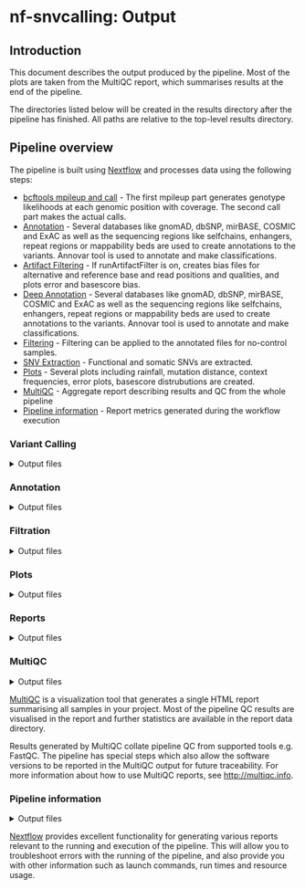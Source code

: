 # nf-snvcalling: Output

## Introduction

This document describes the output produced by the pipeline. Most of the plots are taken from the MultiQC report, which summarises results at the end of the pipeline.

The directories listed below will be created in the results directory after the pipeline has finished. All paths are relative to the top-level results directory.

<!-- TODO nf-core: Write this documentation describing your workflow's output -->

## Pipeline overview

The pipeline is built using [Nextflow](https://www.nextflow.io/) and processes data using the following steps:

- [bcftools mpileup and call](#bcftools) - The first mpileup part generates genotype likelihoods at each genomic position with coverage. The second call part makes the actual calls.
- [Annotation](#annotation) - Several databases like gnomAD, dbSNP, mirBASE, COSMIC and ExAC as well as the sequencing regions like selfchains, enhangers, repeat regions or mappability beds are used to create annotations to the variants. Annovar tool is used to annotate and make classifications.
- [Artifact Filtering](#filtering) - If runArtifactFilter is on, creates bias files for alternative and reference base and read positions and qualities, and plots error and basescore bias.
- [Deep Annotation](#annotation) - Several databases like gnomAD, dbSNP, mirBASE, COSMIC and ExAC as well as the sequencing regions like selfchains, enhangers, repeat regions or mappability beds are used to create annotations to the variants. Annovar tool is used to annotate and make classifications.
- [Filtering](#filtering) - Filtering can be applied to the annotated files for no-control samples.
- [SNV Extraction](#filtering) - Functional and somatic SNVs are extracted.
- [Plots](#visualization) - Several plots including rainfall, mutation distance, context frequencies, error plots, basescore distrubutions are created.
- [MultiQC](#multiqc) - Aggregate report describing results and QC from the whole pipeline
- [Pipeline information](#pipeline-information) - Report metrics generated during the workflow execution

### Variant Calling

<details markdown="1">
<summary>Output files</summary>

- `metaid/`
  - `*snv_metaid.vcf.gz`: Raw variants.

</details>

### Annotation

<details markdown="1">
<summary>Output files</summary>

- `metaid/`
  - `metaid.deepanno.vcf.gz`: Annotated variants.

</details>

### Filtration

<details markdown="1">
<summary>Output files</summary>

- `metaid/`
  - `metaid_somatic_functional_snvs_conf_*_to_10.vcf`: Functional somatic snvs filtered through the confidence score
  - `metaid_somatic_snvs_conf_*_to_10.vcf`: Somatic snvs filtered through the confidence score
  - `metaid_somatic_ncRNA_snvs_conf_*_to_10.vcf`: Somatic ncRNA snvs filtered through the confidence score
  - `metaid_germline_functional_snvs_conf_*_to_10.vcf`: Functional germline snvs filtered through the confidence score
  - `metaid_reference_allele_base_qualities`: Allele base qualities of reference
  - `metaid_reference_allele_read_qualities`: Allele read qualities of reference
  - `metaid_alternative_allele_base_qualities`: Allele base qualities of variant file
  - `metaid_alternative_allele_read_qualities`: Allele read qualities of variant file
  - `metaid_base_score_bias_before_filter.pdf`: Base score error plot after bias filtration before filtration
  - `metaid_base_score_bias_after_filter_once.pdf`: First round of base score error plot after bias filtration
  - `metaid_sequence_specific_error_plot_before_filter.pdf`: Sequence spesific error plot after bias filtration before filtration
  - `metaid_sequence_specific_error_plot_after_filter_one.pdf`: First round of sequence spesific error plot after bias filtration
  - `metaid_sequencing_specific_error_plot_before_filter.pdf`: Sequencing spesific error plot after bias filtration before filtration
  - `metaid_sequencing_specific_error_plot_after_filter_one.pdf`: First round of sequencing spesific error plot after bias filtration

</details>

### Plots

<details markdown="1">
<summary>Output files</summary>

- `metaid/`
  - `metaid_allSNVdiagnosticPlots`: Merge of all diagnostic plots on quality of the variant.

</details>

### Reports

<details markdown="1">
<summary>Output files</summary>

- `metaid/`
  - `metaid_QC_values`: Statistics on QC.
  - `metaid_purityESTs`: Purity statistics.

</details>

### MultiQC

<details markdown="1">
<summary>Output files</summary>

- `multiqc/`
  - `multiqc_report.html`: a standalone HTML file that can be viewed in your web browser.
  - `multiqc_data/`: directory containing parsed statistics from the different tools used in the pipeline.
  - `multiqc_plots/`: directory containing static images from the report in various formats.

</details>

[MultiQC](http://multiqc.info) is a visualization tool that generates a single HTML report summarising all samples in your project. Most of the pipeline QC results are visualised in the report and further statistics are available in the report data directory.

Results generated by MultiQC collate pipeline QC from supported tools e.g. FastQC. The pipeline has special steps which also allow the software versions to be reported in the MultiQC output for future traceability. For more information about how to use MultiQC reports, see <http://multiqc.info>.

### Pipeline information

<details markdown="1">
<summary>Output files</summary>

- `pipeline_info/`
  - Reports generated by Nextflow: `execution_report.html`, `execution_timeline.html`, `execution_trace.txt` and `pipeline_dag.dot`/`pipeline_dag.svg`.
  - Reports generated by the pipeline: `pipeline_report.html`, `pipeline_report.txt` and `software_versions.yml`. The `pipeline_report*` files will only be present if the `--email` / `--email_on_fail` parameter's are used when running the pipeline.
  - Reformatted samplesheet files used as input to the pipeline: `samplesheet.valid.csv`.

</details>

[Nextflow](https://www.nextflow.io/docs/latest/tracing.html) provides excellent functionality for generating various reports relevant to the running and execution of the pipeline. This will allow you to troubleshoot errors with the running of the pipeline, and also provide you with other information such as launch commands, run times and resource usage.
